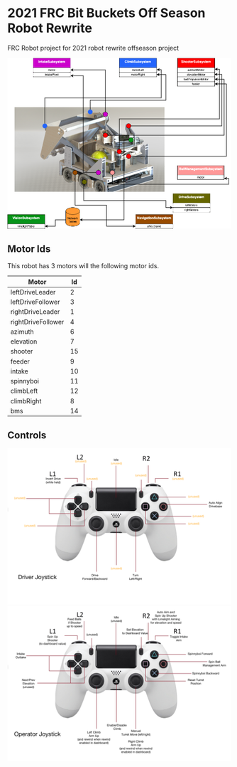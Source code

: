 # 2021 FRC Bit Buckets Off Season Robot Rewrite

FRC Robot project for 2021 robot rewrite offseason project

![Subsystems](docs/Subsystems.png)

## Motor Ids

This robot has 3 motors will the following motor ids.

| Motor              | Id  |
| ------------------ | --- |
| leftDriveLeader    | 2   |
| leftDriveFollower  | 3   |
| rightDriveLeader   | 1   |
| rightDriveFollower | 4   |
| azimuth            | 6   |
| elevation          | 7   |
| shooter            | 15  |
| feeder             | 9   |
| intake             | 10  |
| spinnyboi          | 11  |
| climbLeft          | 12  |
| climbRight         | 8   |
| bms                | 14  |

## Controls

![Driver](docs/driver-joystick-mappings.png)
![Operator](docs/operator-joystick-mappings.png)
